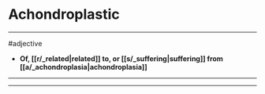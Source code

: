 # Achondroplastic
---
#adjective
- **Of, [[r/_related|related]] to, or [[s/_suffering|suffering]] from [[a/_achondroplasia|achondroplasia]]**
---
---
